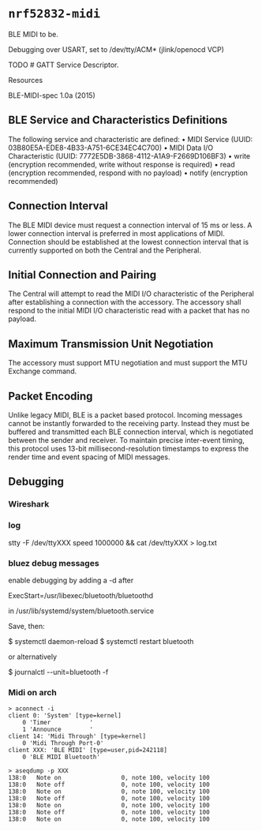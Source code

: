 # `nrf52832-midi`

BLE MIDI to be.

Debugging over USART, set to /dev/tty/ACM* (jlink/openocd VCP)

TODO # GATT Service Descriptor.

Resources

BLE-MIDI-spec 1.0a (2015)

## BLE Service and Characteristics Definitions

The following service and characteristic are defined:
• MIDI Service (UUID: 03B80E5A-EDE8-4B33-A751-6CE34EC4C700)
• MIDI Data I/O Characteristic (UUID: 7772E5DB-3868-4112-A1A9-F2669D106BF3)
• write (encryption recommended, write without response is required)
• read (encryption recommended, respond with no payload)
• notify (encryption recommended)

## Connection Interval

The BLE MIDI device must request a connection interval of 15 ms or less. A lower connection interval is preferred in most applications of MIDI. Connection should be established at the lowest connection interval that is currently supported on both the Central and the Peripheral.

## Initial Connection and Pairing

The Central will attempt to read the MIDI I/O characteristic of the Peripheral after establishing a connection with the accessory. The accessory shall respond to the initial MIDI I/O characteristic read with a packet that has no payload.

## Maximum Transmission Unit Negotiation

The accessory must support MTU negotiation and must support the MTU Exchange command.

## Packet Encoding

Unlike legacy MIDI, BLE is a packet based protocol. Incoming messages cannot be instantly forwarded to the receiving party. Instead they must be buffered and transmitted each BLE connection interval, which is negotiated between the sender and receiver. To maintain precise inter-event timing, this protocol uses 13-bit millisecond-resolution timestamps to express the render time and event spacing of MIDI messages.

## Debugging

### Wireshark

### log

stty -F /dev/ttyXXX speed 1000000 && cat /dev/ttyXXX > log.txt

### bluez debug messages

enable debugging by adding a -d after

ExecStart=/usr/libexec/bluetooth/bluetoothd

in /usr/lib/systemd/system/bluetooth.service

Save, then:

$ systemctl daemon-reload
$ systemctl restart bluetooth

or alternatively

$ journalctl --unit=bluetooth -f

### Midi on arch

``` shell
> aconnect -i
client 0: 'System' [type=kernel]
    0 'Timer           '
    1 'Announce        '
client 14: 'Midi Through' [type=kernel]
    0 'Midi Through Port-0'
client XXX: 'BLE MIDI' [type=user,pid=242118]
    0 'BLE MIDI Bluetooth'

```

``` shell
> aseqdump -p XXX
138:0   Note on                 0, note 100, velocity 100
138:0   Note off                0, note 100, velocity 100
138:0   Note on                 0, note 100, velocity 100
138:0   Note off                0, note 100, velocity 100
138:0   Note on                 0, note 100, velocity 100
138:0   Note off                0, note 100, velocity 100
138:0   Note on                 0, note 100, velocity 100
```
